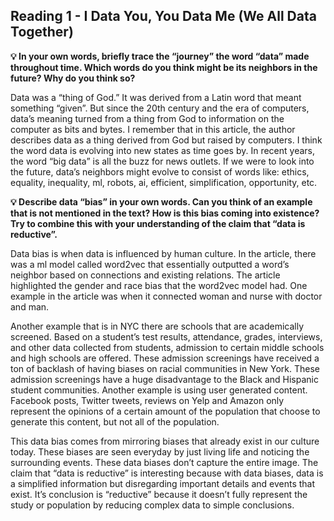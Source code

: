 ## Reading 1 - I Data You, You Data Me (We All Data Together) 

**💡 In your own words, briefly trace the “journey” the word “data” made throughout time. Which words do you think might be its neighbors in the future? Why do you think so?**

Data was a “thing of God.” It was derived from a Latin word that meant something “given”.  But since the 20th century and the era of computers, data’s meaning turned from a thing from God to information on the computer as bits and bytes. I remember that in this article, the author describes data as a thing derived from God but raised by computers. I think the word data is evolving into new states as time goes by. In recent years, the word “big data” is all the buzz for news outlets. If we were to look into the future, data’s neighbors might evolve to consist of words like: ethics, equality, inequality, ml, robots, ai, efficient, simplification, opportunity, etc. 

**💡 Describe data “bias” in your own words. Can you think of an example that is not mentioned in the text? How is this bias coming into existence? Try to combine this with your understanding of the claim that “data is reductive”.** 

Data bias is when data is influenced by human culture. In the article, there was a ml model called word2vec that essentially outputted a word’s neighbor based on connections and existing relations. The article highlighted the gender and race bias that the word2vec model had. One example in the article was when it connected woman and nurse with doctor and man. 

Another example that is in NYC there are schools that are academically screened. Based on a student’s test results, attendance, grades, interviews, and other data collected from students, admission to certain middle schools and high schools are offered. These admission screenings have received a ton of backlash of having biases on racial communities in New York. These admission screenings have a huge disadvantage to the Black and Hispanic student communities. Another example is using user generated content. Facebook posts, Twitter tweets, reviews on Yelp and Amazon only represent the opinions of a certain amount of the population that choose to generate this content, but not all of the population. 

This data bias comes from mirroring biases that already exist in our culture today. These biases are seen everyday by just living life and noticing the surrounding events. These data biases don’t capture the entire image. The claim that “data is reductive” is interesting because with data biases, data is a simplified information but disregarding important details and events that exist. It’s conclusion is “reductive” because it doesn’t fully represent the study or population by reducing complex data to simple conclusions.
